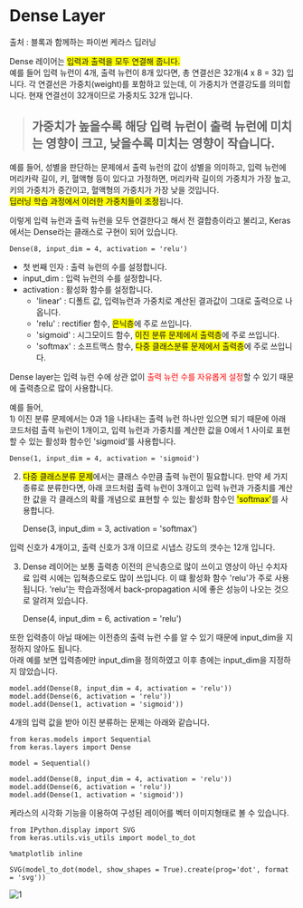 # Dense Layer #

출처 : 블록과 함께하는 파이썬 케라스 딥러닝

Dense 레이어는 <span style="background-color: #FFFF00">
입력과 출력을 모두 연결해 줍니다.</span><br>
예를 들어 입력 뉴런이 4개, 출력 뉴런이 8개 있다면, 총 연결선은 32개(4 x 8 = 32) 입니다.
각 연결선은 가중치(weight)를 포함하고 있는데, 이 가중치가 연결강도를 의미합니다. 현재 연결선이 32개이므로 가중치도 32개 입니다.

> ## 가중치가 높을수록 해당 입력 뉴런이 출력 뉴런에 미치는 영향이 크고, 낮을수록 미치는 영향이 작습니다. ##

예를 들어, 성별을 판단하는 문제에서 출력 뉴런의 값이 성별을 의미하고, 입력 뉴런에 머리카락 길이, 키, 혈액형 등이 있다고 가정하면, 머리카락 길이의 가중치가 가장 높고, 키의 가중치가 중간이고, 혈액형의 가중치가 가장 낮을 것입니다. <br>
<span style="background-color: #FFFF00"> 딥러닝 학습 과정에서 이러한 가중치들이 조정</span>됩니다.

이렇게 입력 뉴런과 출력 뉴런을 모두 연결한다고 해서 전 결합층이라고 불리고, Keras에서는 Dense라는 클래스로 구현이 되어 있습니다.

    Dense(8, input_dim = 4, activation = 'relu')

- 첫 번째 인자 : 출력 뉴런의 수를 설정합니다.
- input_dim : 입력 뉴런의 수를 설정합니다.
- activation : 활성화 함수를 설정합니다.
  - 'linear' : 디폴트 값, 입력뉴런과 가중치로 계산된 결과값이 그대로 출력으로 나옵니다.
  - 'relu' : rectifier 함수, <span style="background-color: #FFFF00">은닉층</span>에 주로 쓰입니다.
  - 'sigmoid' : 시그모이드 함수, <span style="background-color: #FFFF00">이진 분류 문제에서 출력층</span>에 주로 쓰입니다.
  - 'softmax' : 소프트맥스 함수, <span style="background-color: #FFFF00">다중 클래스분류 문제에서 출력층</span>에 주로 쓰입니다.

Dense layer는 입력 뉴런 수에 상관 없이 <font color='red'>출력 뉴런 수를 자유롭게 설정</font>할 수 있기 때문에 출력층으로 많이 사용합니다.

예를 들어,<br> 1) 이진 분류 문제에서는 0과 1을 나타내는 출력 뉴런 하나만 있으면 되기 때문에 아래 코드처럼 출력 뉴런이 1개이고, 입력 뉴런과 가중치를 계산한 값을 0에서 1 사이로 표현할 수 있는 활성화 함수인 'sigmoid'를 사용합니다.

	Dense(1, input_dim = 4, activation = 'sigmoid')

2) <span style="background-color: #FFFF00">다중 클래스분류 문제</span>에서는 클래스 수만큼 출력 뉴런이 필요합니다. 만약 세 가지 종류로 분류한다면, 아래 코드처럼 출력 뉴런이 3개이고 입력 뉴런과 가중치를 계산한 값을 각 클래스의 확률 개념으로 표현할 수 있는 활성화 함수인 <span style="background-color: #FFFF00">'softmax'</span>를 사용합니다.

	Dense(3, input_dim = 3, activation = 'softmax')

입력 신호가 4개이고, 출력 신호가 3개 이므로 시냅스 강도의 갯수는 12개 입니다.

3) Dense 레이어는 보통 출력층 이전의 은닉층으로 많이 쓰이고 영상이 아닌 수치자료 입력 시에는 입쳑층으로도 많이 쓰입니다. 이 떄 활성화 함수 'relu'가 주로 사용됩니다. 'relu'는 학습과정에서 back-propagation 시에 좋은 성능이 나오는 것으로 알려져 있습니다.

	Dense(4, input_dim = 6, activation = 'relu')

또한 입력층이 아닐 때에는 이전층의 출력 뉴런 수를 알 수 있기 때문에 input_dim을 지정하지 않아도 됩니다.<br>
아래 예를 보면 입력층에만 input_dim을 정의하였고 이후 층에는 input_dim을 지정하지 않았습니다.

	model.add(Dense(8, input_dim = 4, activation = 'relu'))
	model.add(Dense(6, activation = 'relu'))
	model.add(Dense(1, activation = 'sigmoid'))

4개의 입력 값을 받아 이진 분류하는 문제는 아래와 같습니다.

	from keras.models import Sequential
	from keras.layers import Dense

	model = Sequential()

	model.add(Dense(8, input_dim = 4, activation = 'relu'))
	model.add(Dense(6, activation = 'relu'))
	model.add(Dense(1, activation = 'sigmoid'))

케라스의 시각화 기능을 이용하여 구성된 레이어를 벡터 이미지형태로 볼 수 있습니다.

	from IPython.display import SVG
	from keras.utils.vis_utils import model_to_dot

	%matplotlib inline

	SVG(model_to_dot(model, show_shapes = True).create(prog='dot', format = 'svg'))

![1](https://i.imgur.com/t7YMdKm.png)




